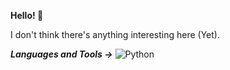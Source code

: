 **Hello! 👋**

I don't think there's anything interesting here (Yet).

***Languages and Tools ->***
![Python](https://img.shields.io/badge/Python-FFAA1D?style=for-the-badge&logo=python)